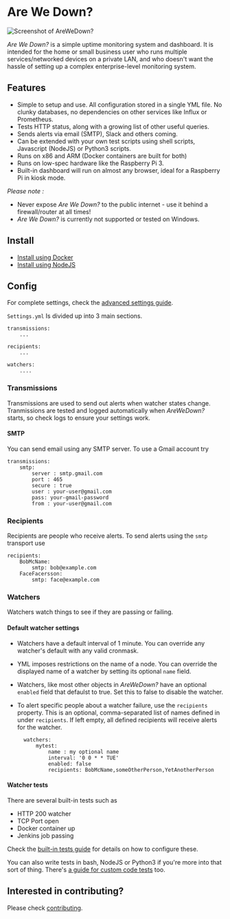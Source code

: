 # Are We Down?

![Screenshot of AreWeDown?](https://github.com/shukriadams/arewedown/blob/master/screenshot.PNG)

*Are We Down?* is a simple uptime monitoring system and dashboard. It is intended for the home or small business user who runs multiple services/networked devices on a private LAN, and who doesn't want the hassle of setting up a complex enterprise-level monitoring system. 

## Features 

- Simple to setup and use. All configuration stored in a single YML file. No clunky databases, no dependencies on other services like Influx or Prometheus. 
- Tests HTTP status, along with a growing list of other useful queries.
- Sends alerts via email (SMTP), Slack and others coming.
- Can be extended with your own test scripts using shell scripts, Javascript (NodeJS) or Python3 scripts.
- Runs on x86 and ARM (Docker containers are built for both) 
- Runs on low-spec hardware like the Raspberry Pi 3.
- Built-in dashboard will run on almost any browser, ideal for a Raspberry Pi in kiosk mode. 

*Please note :*

- Never expose *Are We Down?* to the public internet - use it behind a firewall/router at all times! 
- *Are We Down?* is currently not supported or tested on Windows.

## Install

- [Install using Docker](/docs/install-docker.md)
- [Install using NodeJS](/docs/install-nodejs.md)

## Config

For complete settings, check the [advanced settings guide](/docs/advanced-settings.md).


`Settings.yml` Is divided up into 3 main sections. 

    transmissions:
        ...

    recipients:
        ...

    watchers:
        ....

### Transmissions

Transmissions are used to send out alerts when watcher states change. Tranmissions are tested and logged automatically when *AreWeDown?* starts, so check logs to ensure your settings work.

#### SMTP

You can send email using any SMTP server. To use a Gmail account try

    transmissions:
        smtp:
            server : smtp.gmail.com
            port : 465
            secure : true
            user : your-user@gmail.com
            pass: your-gmail-password
            from : your-user@gmail.com

### Recipients

Recipients are people who receive alerts. To send alerts using the `smtp` transport use

    recipients:
        BobMcName:
            smtp: bob@example.com
        FaceFacersson:
            smtp: face@example.com

### Watchers

Watchers watch things to see if they are passing or failing. 

#### Default watcher settings

- Watchers have a default interval of 1 minute. You can override any watcher's default with any valid cronmask.
- YML imposes restrictions on the name of a node. You can override the displayed name of a watcher by setting its optional `name` field.
- Watchers, like most other objects in *AreWeDown?* have an optional `enabled` field that defaulst to true. Set this to false to disable the watcher.
- To alert specific people about a watcher failure, use the `recipients` property. This is an optional, comma-separated list of names defined in under `recipients`. If left empty, all defined recipients will receive alerts for the watcher.

        watchers:
            mytest:
                name : my optional name
                interval: '0 0 * * TUE'
                enabled: false
                recipients: BobMcName,someOtherPerson,YetAnotherPerson

#### Watcher tests

There are several built-in tests such as

- HTTP 200 watcher
- TCP Port open
- Docker container up
- Jenkins job passing

Check the [built-in tests guide](/docs/built-in-tests.md) for details on how to configure these.

You can also write tests in bash, NodeJS or Python3 if you're more into that sort of thing. There's [a guide for custom code tests](/docs/custom-tests.md) too.

## Interested in contributing?

Please check [contributing](/docs/contributing.md).
